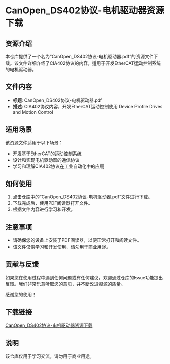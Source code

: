 # CanOpen_DS402协议-电机驱动器资源下载

## 资源介绍

本仓库提供了一个名为“CanOpen_DS402协议-电机驱动器.pdf”的资源文件下载。该文件详细介绍了CIA402协议的内容，适用于开发EtherCAT运动控制系统的电机驱动器。

## 文件内容

- **标题**: CanOpen_DS402协议-电机驱动器.pdf
- **描述**: CIA402协议内容，开发EtherCAT运动控制使用 Device Profile Drives and Motion Control

## 适用场景

该资源文件适用于以下场景：
- 开发基于EtherCAT的运动控制系统
- 设计和实现电机驱动器的通信协议
- 学习和理解CIA402协议在工业自动化中的应用

## 如何使用

1. 点击仓库中的“CanOpen_DS402协议-电机驱动器.pdf”文件进行下载。
2. 下载完成后，使用PDF阅读器打开文件。
3. 根据文件内容进行学习和开发。

## 注意事项

- 请确保您的设备上安装了PDF阅读器，以便正常打开和阅读文件。
- 该文件仅供学习和开发使用，请勿用于商业用途。

## 贡献与反馈

如果您在使用过程中遇到任何问题或有任何建议，欢迎通过仓库的Issue功能提出反馈。我们非常乐意听取您的意见，并不断改进资源的质量。

感谢您的使用！

## 下载链接
[CanOpen_DS402协议-电机驱动器资源下载](https://pan.quark.cn/s/0d53939e73a4)

## 说明

该仓库仅用于学习交流，请勿用于商业用途。
